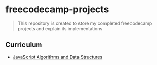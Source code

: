 # freecodecamp-projects
> This repository is created to store my completed freecodecamp projects and explain its implementations

## Curriculum
- [JavaScript Algorithms and Data Structures](js-algorithms-and-data-structures)